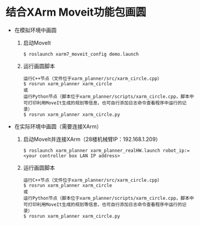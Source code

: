 # 结合XArm Moveit功能包画圆

- 在模拟环境中画圆

  1. 启动MoveIt

     ``` 
     $ roslaunch xarm7_moveit_config demo.launch
     ```

  2. 运行画圆脚本

     ```
     运行C++节点（文件位于xarm_planner/src/xarm_circle.cpp）
     $ rosrun xarm_planner xarm_circle
     或
     运行Python节点（脚本位于xarm_planner/scripts/xarm_circle.cpp，脚本中可打印利用MoveIt生成的规划等信息，也可自行添加日志命令查看程序中运行的记录）
     $ rosrun xarm_planner xarm_circle.py
     ```

- 在实际环境中画圆（需要连接XArm）

  1. 启动MoveIt并连接XArm（28楼机械臂IP：192.168.1.209）

     ```
     $ roslaunch xarm_planner xarm_planner_realHW.launch robot_ip:=<your controller box LAN IP address>
     ```

  2. 运行画圆脚本

     ```
     运行C++节点（文件位于xarm_planner/src/xarm_circle.cpp）
     $ rosrun xarm_planner xarm_circle
     或
     运行Python节点（脚本位于xarm_planner/scripts/xarm_circle.cpp，脚本中可打印利用MoveIt生成的规划等信息，也可自行添加日志命令查看程序中运行的记录）
     $ rosrun xarm_planner xarm_circle.py
     ```

     